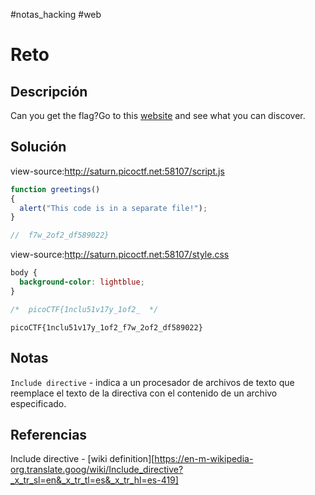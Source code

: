 #notas_hacking #web
# Reto
## Descripción
Can you get the flag?Go to this [website](http://saturn.picoctf.net:58107/) and see what you can discover.
## Solución

view-source:http://saturn.picoctf.net:58107/script.js
```js
function greetings()
{
  alert("This code is in a separate file!");
}

//  f7w_2of2_df589022}
```
view-source:http://saturn.picoctf.net:58107/style.css
```css
body {
  background-color: lightblue;
}

/*  picoCTF{1nclu51v17y_1of2_  */
```
`picoCTF{1nclu51v17y_1of2_f7w_2of2_df589022}`
## Notas

`Include directive` - indica a un procesador de archivos de texto que reemplace el texto de la directiva con el contenido de un archivo especificado.
## Referencias
Include directive - [wiki definition][https://en-m-wikipedia-org.translate.goog/wiki/Include_directive?_x_tr_sl=en&_x_tr_tl=es&_x_tr_hl=es-419]